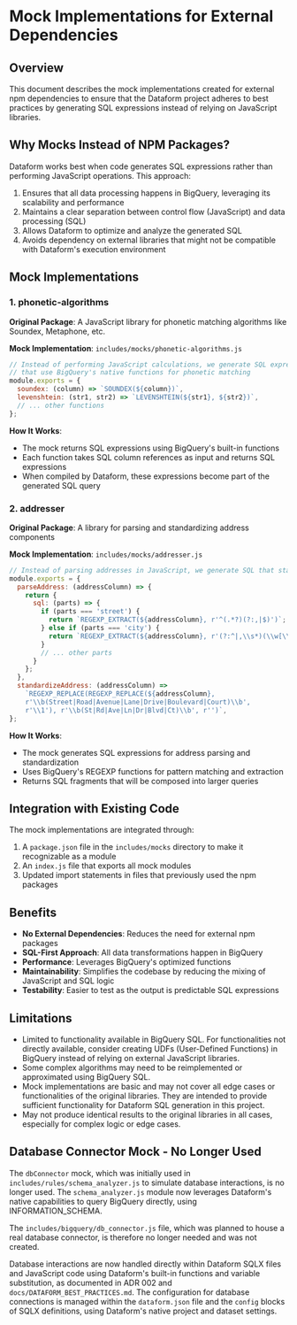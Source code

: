 # Mock Implementations for External Dependencies

## Overview

This document describes the mock implementations created for external npm dependencies to ensure that the Dataform project adheres to best practices by generating SQL expressions instead of relying on JavaScript libraries.

## Why Mocks Instead of NPM Packages?

Dataform works best when code generates SQL expressions rather than performing JavaScript operations. This approach:

1. Ensures that all data processing happens in BigQuery, leveraging its scalability and performance
2. Maintains a clear separation between control flow (JavaScript) and data processing (SQL)
3. Allows Dataform to optimize and analyze the generated SQL
4. Avoids dependency on external libraries that might not be compatible with Dataform's execution environment

## Mock Implementations

### 1. phonetic-algorithms

**Original Package**: A JavaScript library for phonetic matching algorithms like Soundex, Metaphone, etc.

**Mock Implementation**: `includes/mocks/phonetic-algorithms.js`

```javascript
// Instead of performing JavaScript calculations, we generate SQL expressions
// that use BigQuery's native functions for phonetic matching
module.exports = {
  soundex: (column) => `SOUNDEX(${column})`,
  levenshtein: (str1, str2) => `LEVENSHTEIN(${str1}, ${str2})`,
  // ... other functions
};
```

**How It Works**:
- The mock returns SQL expressions using BigQuery's built-in functions
- Each function takes SQL column references as input and returns SQL expressions
- When compiled by Dataform, these expressions become part of the generated SQL query

### 2. addresser

**Original Package**: A library for parsing and standardizing address components

**Mock Implementation**: `includes/mocks/addresser.js`

```javascript
// Instead of parsing addresses in JavaScript, we generate SQL that standardizes addresses
module.exports = {
  parseAddress: (addressColumn) => {
    return {
      sql: (parts) => {
        if (parts === 'street') {
          return `REGEXP_EXTRACT(${addressColumn}, r'^(.*?)(?:,|$)')`;
        } else if (parts === 'city') {
          return `REGEXP_EXTRACT(${addressColumn}, r'(?:^|,\\s*)(\\w[\\w\\s]*?)(?:,|$)', 1)`;
        }
        // ... other parts
      }
    };
  },
  standardizeAddress: (addressColumn) => 
    `REGEXP_REPLACE(REGEXP_REPLACE(${addressColumn}, 
    r'\\b(Street|Road|Avenue|Lane|Drive|Boulevard|Court)\\b', 
    r'\\1'), r'\\b(St|Rd|Ave|Ln|Dr|Blvd|Ct)\\b', r'')`,
};
```

**How It Works**:
- The mock generates SQL expressions for address parsing and standardization
- Uses BigQuery's REGEXP functions for pattern matching and extraction
- Returns SQL fragments that will be composed into larger queries

## Integration with Existing Code

The mock implementations are integrated through:

1. A `package.json` file in the `includes/mocks` directory to make it recognizable as a module
2. An `index.js` file that exports all mock modules
3. Updated import statements in files that previously used the npm packages

## Benefits

- **No External Dependencies**: Reduces the need for external npm packages
- **SQL-First Approach**: All data transformations happen in BigQuery
- **Performance**: Leverages BigQuery's optimized functions
- **Maintainability**: Simplifies the codebase by reducing the mixing of JavaScript and SQL logic
- **Testability**: Easier to test as the output is predictable SQL expressions

## Limitations

- Limited to functionality available in BigQuery SQL. For functionalities not directly available, consider creating UDFs (User-Defined Functions) in BigQuery instead of relying on external JavaScript libraries.
- Some complex algorithms may need to be reimplemented or approximated using BigQuery SQL.
- Mock implementations are basic and may not cover all edge cases or functionalities of the original libraries. They are intended to provide sufficient functionality for Dataform SQL generation in this project.
- May not produce identical results to the original libraries in all cases, especially for complex logic or edge cases.

## Database Connector Mock - No Longer Used

The `dbConnector` mock, which was initially used in `includes/rules/schema_analyzer.js` to simulate database interactions, is no longer used. The `schema_analyzer.js` module now leverages Dataform's native capabilities to query BigQuery directly, using INFORMATION_SCHEMA. 

The `includes/bigquery/db_connector.js` file, which was planned to house a real database connector, is therefore no longer needed and was not created.

Database interactions are now handled directly within Dataform SQLX files and JavaScript code using Dataform's built-in functions and variable substitution, as documented in ADR 002 and `docs/DATAFORM_BEST_PRACTICES.md`. The configuration for database connections is managed within the `dataform.json` file and the `config` blocks of SQLX definitions, using Dataform's native project and dataset settings.